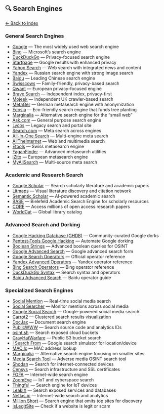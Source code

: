 ## 🔍 Search Engines

[← Back to Index](../README.md)

### General Search Engines
- [Google](https://www.google.com) — The most widely used web search engine  
- [Bing](https://www.bing.com) — Microsoft’s search engine  
- [DuckDuckGo](https://duckduckgo.com) — Privacy-focused search engine  
- [Startpage](https://www.startpage.com) — Google results with enhanced privacy  
- [Yahoo Search](https://search.yahoo.com) — Web search with integrated news and content  
- [Yandex](https://yandex.com) — Russian search engine with strong image search  
- [Baidu](https://www.baidu.com/) — Leading Chinese search engine  
- [Swisscows](https://swisscows.com) — Family-friendly, privacy-based search  
- [Qwant](https://www.qwant.com) — European privacy-focused engine  
- [Brave Search](https://search.brave.com) — Independent index, privacy-first  
- [Mojeek](https://www.mojeek.com) — Independent UK crawler-based search  
- [MetaGer](https://metager.org/) — German metasearch engine with anonymization  
- [Ecosia](https://www.ecosia.org) — Eco-friendly search engine that funds tree planting  
- [Marginalia](https://marginalia-search.com/) — Alternative search engine for the “small web”
- [Ask.com](https://www.ask.com/) — General purpose search engine  
- [Lycos](http://www.lycos.com/) — Legacy search and portal site  
- [Search.com](https://www.search.com/) — Meta search across engines  
- [All-in-One Search](http://all-in-one-search.com/) — Multi-engine meta search  
- [AllTheInternet](http://www.alltheinternet.com/) — Web and multimedia search  
- [Etools](http://www.etools.ch/) — Swiss metasearch engine  
- [FaganFinder](http://www.faganfinder.com/) — Advanced metasearch utilities  
- [iZito](http://www.izito.com/) — European metasearch engine  
- [MyAllSearch](http://www.myallsearch.com/) — Multi-source meta search    

### Academic and Research Search
- [Google Scholar](https://scholar.google.com.au/) — Search scholarly literature and academic papers  
- [Litmaps](https://app.litmaps.com/) — Visual literature discovery and citation network  
- [Semantic Scholar](https://www.semanticscholar.org/) — AI-powered academic search  
- [BASE](https://www.base-search.net/) — Bielefeld Academic Search Engine for scholarly resources  
- [CORE](https://core.ac.uk/) — Access millions of open access research papers  
- [WorldCat](https://www.worldcat.org/) — Global library catalog  

### Advanced Search and Dorking
- [Google Hacking Database (GHDB)](https://www.exploit-db.com/google-hacking-database) — Community-curated Google dorks  
- [Pentest-Tools Google Hacking](https://pentest-tools.com/information-gathering/google-hacking) — Automate Google dorking  
- [Boolean Strings](https://booleanstrings.com/) — Advanced boolean queries for OSINT  
- [Google Advanced Search](https://www.google.com/advanced_search) — Google advanced search form  
- [Google Search Operators](https://support.google.com/websearch/answer/35890) — Official operator reference  
- [Yandex Advanced Operators](https://yandex.com/support/search/en/search-results/settings) — Yandex operator reference  
- [Bing Search Operators](https://support.microsoft.com/en-au/topic/advanced-search-keywords-ea595928-5d63-4a0b-9c6b-0b769865e78a) — Bing operator reference  
- [DuckDuckGo Syntax](https://duckduckgo.com/duckduckgo-help-pages/results/syntax/) — Search syntax and operators  
- [Baidu Advanced Search](https://www.baidu.com/gaoji/advanced.html) — Baidu operator guide  

### Specialized Search Engines
- [Social Mention](http://socialmention.com) — Real-time social media search  
- [Social Searcher](https://www.social-searcher.com/) — Monitor mentions across social media  
- [Google Social Search](https://www.social-searcher.com/google-social-search) — Google-powered social media search  
- [Carrot2](https://search.carrot2.org/) — Clustered search results visualization  
- [DocJax](https://docjax.com) — Document search engine  
- [PublicWWW](https://publicwww.com) — Search source code and analytics IDs  
- [osint.sh](https://osint.sh/buckets) — Search exposed cloud buckets  
- [GrayHatWarfare](https://buckets.grayhatwarfare.com) — Public S3 bucket search  
- [I Search From](http://isearchfrom.com) — Google search simulator for location/device  
- [MAC.lc](https://mac.lc) — MAC address lookup
- [Marginalia](https://marginalia-search.com/) — Alternative search engine focusing on smaller sites  
- [Media Search Tool](https://www.no-nonsense-intel.com/adverse-media-search-tool) — Adverse media OSINT search tool  
- [Shodan](https://www.shodan.io) — Search for internet-connected devices  
- [Censys](https://censys.io) — Search infrastructure and SSL certificates  
- [FOFA](https://fofa.so) — Internet-wide search engine  
- [ZoomEye](https://www.zoomeye.org) — IoT and cyberspace search  
- [Thingful](https://www.thingful.net) — Search engine for IoT devices  
- [LeakIX](https://leakix.net) — Search exposed services and databases
- [Netlas.io](https://netlas.io/) — Internet-wide search and analytics  
- [Million Short](https://millionshort.com/) — Search engine that omits top sites for discovery  
- [IsLegitSite](https://www.islegitsite.com/) — Check if a website is legit or scam

